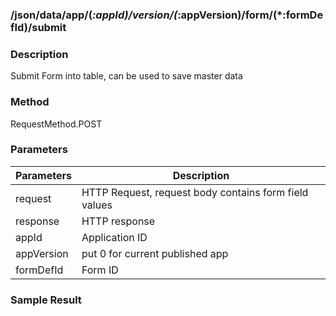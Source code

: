 ### /json/data/app/(*:appId)/version/(*:appVersion)/form/(*:formDefId)/submit
	
### Description ###

Submit Form into table, can be used to save master data

### Method ###

RequestMethod.POST

### Parameters ###

| Parameters | Description |
|---|---|
| request | HTTP Request, request body contains form field values |
| response | HTTP response |
| appId | Application ID |
| appVersion | put 0 for current published app |
| formDefId | Form ID |


### Sample Result ###